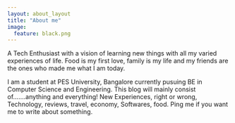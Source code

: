 ```yaml
---
layout: about_layout
title: "About me"
image:
  feature: black.png 
---
```


A Tech Enthusiast with a vision of learning new things with all my varied experiences of life. Food is my first love, family is my life and my friends are the ones who made me what I am today.

I am a student at PES University, Bangalore currently pusuing BE in Computer Science and Engineering. This blog will mainly consist of.......anything and everything! New Experiences, right or wrong, Technology, reviews, travel, economy, Softwares, food. Ping me if you want me to write about something.

